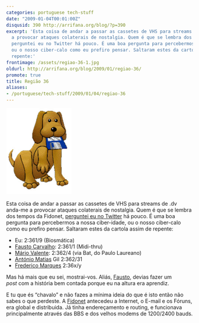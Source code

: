 ```yaml
---
categories: portuguese tech-stuff
date: "2009-01-04T00:01:00Z"
disqusid: 390 http://arrifana.org/blog/?p=390
excerpt: 'Esta coisa de andar a passar as cassetes de VHS para streams de .dv anda-me
  a provocar ataques colaterais de nostalgia. Quem é que se lembra dos tempos da Fidonet,
  perguntei eu no Twitter há pouco. É uma boa pergunta para percebermos a nossa ciber-idade,
  ou o nosso ciber-calo como eu prefiro pensar. Saltaram estes da cartola assim de
  repente:'
frontimage: /assets/regiao-36-1.jpg
oldurl: http://arrifana.org/blog/2009/01/regiao-36/
promote: true
title: Região 36
aliases:
- /portuguese/tech-stuff/2009/01/04/regiao-36
---
```


![FidoNet Mascot](/assets/regiao-36-1.jpg "FidoNet Mascot")

Esta coisa de andar a passar as cassetes de VHS para streams de .dv anda-me a provocar ataques colaterais de nostalgia. Quem é que se lembra dos tempos da Fidonet, [perguntei eu no Twitter][1] há pouco. É uma boa pergunta para percebermos a nossa ciber-idade, ou o nosso ciber-calo como eu prefiro pensar. Saltaram estes da cartola assim de repente:

 * Eu: 2:361/9 (Biosmática)
 * [Fausto Carvalho][2]: 2:361/1 (Midi-thru)
 * [Mário Valente][3]: 2:362/4 (via Bat, do Paulo Laureano)
 * [António Matias][4] Gil 2:362/31
 * [Frederico Marques][5] 2:36x/y

Mas há mais que eu sei, mostrai-vos. Aliás, [Fausto][6], devias fazer um *post* com a história bem contada porque eu na altura era aprendiz.

E tu que és “chavalo” e não fazes a mínima ideia do que é isto então não sabes o que perdeste. A [Fidonet][7] antecedeu a Internet, o E-mail e os Fóruns, era global e distribuida. Já tinha endereçamento e routing, e funcionava principalmente através das BBS e dos velhos modems de 1200/2400 bauds.


[1]: http://twitter.com/celso/status/1095831247
[2]: http://twitter.com/rubikoO/statuses/1095849858
[3]: http://twitter.com/mvalente/statuses/1095900741
[4]: http://twitter.com/agil/statuses/1095907056
[5]: http://twitter.com/vonfreud/statuses/1095915962
[6]: http://labs.sapo.pt/ua/cfausto/
[7]: http://en.wikipedia.org/wiki/FidoNet